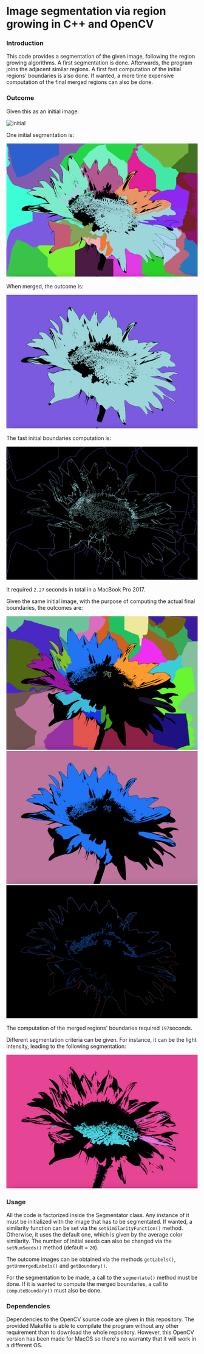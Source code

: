 # Image segmentation via region growing in C++ and OpenCV

### Introduction
This code provides a segmentation of the given image, following the region growing algorithms. A first segmentation is done. Afterwards, the program joins the adjacent similar regions. A first fast computation of the initial regions' boundaries is also done. If wanted, a more time expensive computation of the final merged regions can also be done.

### Outcome
Given this as an initial image:

![initial](https://github.com/arnauJutglar/SegmentateImages/blob/main/resources/Original.png)

One initial segmentation is:

![segmentation1](https://github.com/arnauJutglar/SegmentateImages/blob/main/resources/segmentated1.png)

When merged, the outcome is:

![merged1](https://github.com/arnauJutglar/SegmentateImages/blob/main/resources/merged1.png)

The fast initial boundaries computation is:

![boundaries1](https://github.com/arnauJutglar/SegmentateImages/blob/main/resources/boundaries1.png)

It required ``2.27`` seconds in total in a MacBook Pro 2017.

Given the same initial image, with the purpose of computing the actual final boundaries, the outcomes are:

![segmentated3](https://github.com/arnauJutglar/SegmentateImages/blob/main/resources/segmentated3.png)
![merged3](https://github.com/arnauJutglar/SegmentateImages/blob/main/resources/merged3.png)
![boundaries3](https://github.com/arnauJutglar/SegmentateImages/blob/main/resources/boundaries3.png)


The computation of the merged regions' boundaries required ``197``seconds.

Different segmentation criteria can be given. For instance, it can be the light intensity, leading to the following segmentation:

![segmentation4](https://github.com/arnauJutglar/SegmentateImages/blob/main/resources/merged4.png)

### Usage
All the code is factorized inside the Segmentator class. Any instance of it must be initialized with the image that has to be segmentated. If wanted, a similarity function can be set via the ``setSimilarityFunction()`` method. Otherwise, it uses the default one, which is given by the average color similarity. The number of initial seeds can also be changed via the ``setNumSeeds()`` method (default = ``20``).

The outcome images can be obtained via the methods ``getLabels()``, ``getUnmergedLabels()`` and ``getBoundary()``.

For the segmentation to be made, a call to the ``segmentate()`` method must be done. If it is wanted to compute the merged boundaries, a call to ``computeBoundary()`` must also be done.

### Dependencies
Dependencies to the OpenCV source code are given in this repository. The provided Makefile is able to compilate the program without any other requirement than to download the whole repository. However, this OpenCV version has been made for MacOS so there's no warranty that it will work in a different OS.